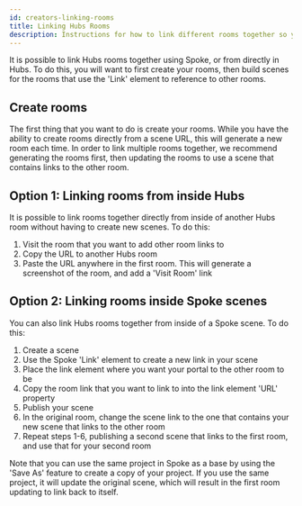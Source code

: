 ```yaml
---
id: creators-linking-rooms
title: Linking Hubs Rooms
description: Instructions for how to link different rooms together so you can easily travel between them
---
```

It is possible to link Hubs rooms together using Spoke, or from directly in Hubs. To do this, you will want to first create your rooms, then build scenes for the rooms that use the 'Link' element to reference to other rooms.  

## Create rooms

The first thing that you want to do is create your rooms. While you have the ability to create rooms directly from a scene URL, this will generate a new room each time. In order to link multiple rooms together, we recommend generating the rooms first, then updating the rooms to use a scene that contains links to the other room.

<!-- 1. Go to [https://hubs.mozilla.com/](https://hubs.mozilla.com/) and use the 'Create Room' button to create a new room. You can use the 'Favorite' button to keep the room pinned to your home page to find it easily, or copy the link somewhere.
2. Do this for each room that you want to have available -->

## Option 1: Linking rooms from inside Hubs
It is possible to link rooms together directly from inside of another Hubs room without having to create new scenes. To do this: 
1. Visit the room that you want to add other room links to
2. Copy the URL to another Hubs room
3. Paste the URL anywhere in the first room. This will generate a screenshot of the room, and add a 'Visit Room' link 

## Option 2: Linking rooms inside Spoke scenes
You can also link Hubs rooms together from inside of a Spoke scene. To do this:

1. Create a scene 
2. Use the Spoke 'Link' element to create a new link in your scene
3. Place the link element where you want your portal to the other room to be
4. Copy the room link that you want to link to into the link element 'URL' property
5. Publish your scene
6. In the original room, change the scene link to the one that contains your new scene that links to the other room
7. Repeat steps 1-6, publishing a second scene that links to the first room, and use that for your second room

Note that you can use the same project in Spoke as a base by using the 'Save As' feature to create a copy of your project. If you use the same project, it will update the original scene, which will result in the first room updating to link back to itself.
